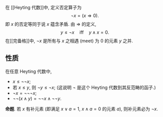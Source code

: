 
在 [[Heyting 代数]]中, 定义否定算子为
$$
\neg x = (x\Rightarrow 0).
$$
即 $x$ 的否定等同于说 $x$ 蕴含矛盾. 由 $\Rightarrow$ 的定义,
$$
y\leq \neg x\quad \text{iff}\quad y\wedge x = 0.
$$
在[[完备格]]中, $\neg x$ 是所有与 $x$ 之相遇 (meet) 为 $0$ 的元素 $y$ 之并.

## 性质

在任意 Heyting 代数中,

- $x\leq \neg\neg x$;
- 若 $x\leq y$, 则 $\neg y\leq \neg x$; (这说明 $\neg$ 是这个 Heyting 代数到其反范畴的函子.)
- $\neg x = \neg\neg\neg x$;
- $\neg\neg(x\wedge y) = \neg\neg x \wedge \neg\neg y$.

**命题**. 若 $x$ 有补元素 (即满足 $x\vee a = 1$, $x\wedge a = 0$ 的元素 $a$), 则补元素必为 $\neg x$.
